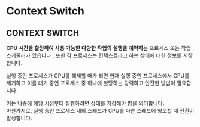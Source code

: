 # Context Switch

## **CONTEXT SWITCH**

**CPU 시간을 할당하여 사용 가능한 다양한 작업의 실행을 예약하는** 프로세스 또는 작업 스케줄러가 있습니다 . 또한 각 프로세스는 컨텍스트라고 하는 상태에 대한 정보를 저장합니다.

실행 중인 프로세스가 CPU를 해제할 때가 되면 현재 실행 중인 프로세스에서 CPU를 제거하고 이를 대기 중인 프로세스 중 하나에 할당하는 강력하고 안전한 방법이 필요합니다.&#x20;

이는 나중에 해당 시점부터 실행하려면 상태를 저장해야 함을 의미합니다.\
마찬가지로, 실행 중인 프로세스 내의 스레드가 CPU를 다른 스레드에 양보할 때 전환이 발생합니다.
